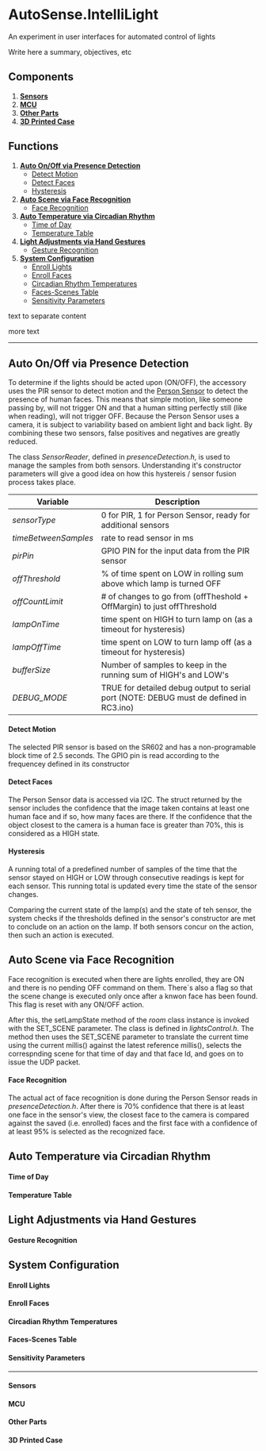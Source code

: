 # AutoSense.IntelliLight
An experiment in user interfaces for automated control of lights

Write here a summary, objectives, etc
## Components
1. [**Sensors**](#sensors)
2. [**MCU**](#mcu)
3. [**Other Parts**](#other-parts)
4. [**3D Printed Case**](#3d-printed-case)
## Functions
1. [**Auto On/Off via Presence Detection**](#auto-onoff-via-presence-detection)
	* [Detect Motion](#detect-motion)
	* [Detect Faces](#detect-faces)
	* [Hysteresis](#hysteresis)
3. [**Auto Scene via Face Recognition**](#auto-scene-via-face-recognition)
	* [Face Recognition](#face-recognition)
4. [**Auto Temperature via Circadian Rhythm**](#auto-temperature-via-circadian-rhythm)
   	* [Time of Day](#time-of-day)
   	* [Temperature Table](#temperature-table)
5. [**Light Adjustments via Hand Gestures**](#light-adjustments-via-hand-gestures)
   	* [Gesture Recognition](#gesture-recognition)
6. [**System Configuration**](#system-configuration)
   	* [Enroll Lights](#enroll-lights)
   	* [Enroll Faces](#enroll-faces)
   	* [Circadian Rhythm Temperatures](#circadian-rhythm-temperatures)
   	* [Faces-Scenes Table](#faces-scenes-table)
   	* [Sensitivity Parameters](#sensitivity-parameters)

text to separate content

more text 

_____________________________________________________________________________________________________


## Auto On/Off via Presence Detection
To determine if the lights should be acted upon (ON/OFF), the accessory uses the PIR sensor to detect motion and the [Person Sensor](https://www.sparkfun.com/products/21231) to detect the presence of human faces. This means that simple motion, like someone passing by, will not trigger ON and that a human sitting perfectly still (like when reading), will not trigger OFF. Because the Person Sensor uses a camera, it is subject to variability based on ambient light and back light. By combining these two sensors, false positives and negatives are greatly reduced. 

The class _SensorReader_, defined in _presenceDetection.h_, is used to manage the samples from both sensors. Understanding it's constructor parameters will give a good idea on how this hystereis / sensor fusion process takes place.

| Variable | Description |
| -------- | ----------- |
| _sensorType_ | 0 for PIR, 1 for Person Sensor, ready for additional sensors |
| _timeBetweenSamples_ | rate to read sensor in ms |
| _pirPin_ | GPIO PIN for the input data from the PIR sensor |
| _offThreshold_ | % of time spent on LOW in rolling sum above which lamp is turned OFF |
| _offCountLimit_ | # of changes to go from (offTheshold + OffMargin) to just offThreshold |
| _lampOnTime_ | time spent on HIGH to turn lamp on (as a timeout for hysteresis) |
| _lampOffTime_ | time spent on LOW to turn lamp off (as a timeout for hysteresis) |
| _bufferSize_ | Number of samples to keep in the running sum of HIGH's and LOW's |
| _DEBUG_MODE_ | TRUE for detailed debug output to serial port (NOTE: DEBUG must de defined in RC3.ino) |
#### Detect Motion
The selected PIR sensor is based on the SR602 and has a non-programable block time of 2.5 seconds. The GPIO pin is read according to the frequencey defined in its constructor
#### Detect Faces
The Person Sensor data is accessed via I2C. The struct returned by the sensor includes the confidence that the image taken contains at least one human face and if so, how many faces are there. If the confidence that the object closest to the camera is a human face is greater than 70%, this is considered as a HIGH state. 
#### Hysteresis
A running total of a predefined number of samples of the time that the sensor stayed on HIGH or LOW through consecutive readings is kept for each sensor. This running total is updated every time the state of the sensor changes. 

Comparing the current state of the lamp(s) and the state of teh sensor, the system checks if the thresholds defined in the sensor's constructor are met to conclude on an action on the lamp. If both sensors concur on the action, then such an action is executed. 
## Auto Scene via Face Recognition
Face recognition is executed when there are lights enrolled, they are ON and there is no pending OFF command on them. There´s also a flag so that the scene change is executed only once after a knwon face has been found. This flag is reset with any ON/OFF action. 

After this, the setLampState method of the _room_ class instance is invoked with the SET_SCENE parameter. The class is defined in _lightsControl.h_. The method then uses the SET_SCENE parameter to translate the current time using the current millis() against the latest reference millis(), selects the correspnding scene for that time of day and that face Id, and goes on to issue the UDP packet.
#### Face Recognition
The actual act of face recognition is done during the Person Sensor reads in _presenceDetection.h_. After there is 70% confidence that there is at least one face in the sensor's view, the closest face to the camera is compared against the saved (i.e. enrolled) faces and the first face with a confidence of at least 95% is selected as the recognized face. 
## Auto Temperature via Circadian Rhythm
#### Time of Day
#### Temperature Table
## Light Adjustments via Hand Gestures
#### Gesture Recognition
## System Configuration
#### Enroll Lights
#### Enroll Faces
#### Circadian Rhythm Temperatures
#### Faces-Scenes Table
#### Sensitivity Parameters

_____________________________________________________________________________________________________

#### Sensors
#### MCU
#### Other Parts
#### 3D Printed Case

